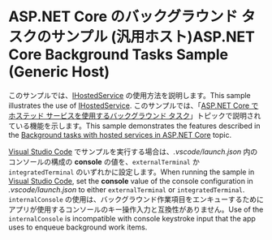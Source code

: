 # <a name="aspnet-core-background-tasks-sample-generic-host"></a><span data-ttu-id="733b8-101">ASP.NET Core のバックグラウンド タスクのサンプル (汎用ホスト)</span><span class="sxs-lookup"><span data-stu-id="733b8-101">ASP.NET Core Background Tasks Sample (Generic Host)</span></span>

<span data-ttu-id="733b8-102">このサンプルでは、[IHostedService](https://docs.microsoft.com/dotnet/api/microsoft.extensions.hosting.ihostedservice) の使用方法を説明します。</span><span class="sxs-lookup"><span data-stu-id="733b8-102">This sample illustrates the use of [IHostedService](https://docs.microsoft.com/dotnet/api/microsoft.extensions.hosting.ihostedservice).</span></span> <span data-ttu-id="733b8-103">このサンプルでは、「[ASP.NET Core でホステッド サービスを使用するバックグラウンド タスク](https://docs.microsoft.com/aspnet/core/fundamentals/host/hosted-services)」トピックで説明されている機能を示します。</span><span class="sxs-lookup"><span data-stu-id="733b8-103">This sample demonstrates the features described in the [Background tasks with hosted services in ASP.NET Core](https://docs.microsoft.com/aspnet/core/fundamentals/host/hosted-services) topic.</span></span>

<span data-ttu-id="733b8-104">[Visual Studio Code](https://code.visualstudio.com/) でサンプルを実行する場合は、*.vscode/launch.json* 内のコンソールの構成の **console** の値を、`externalTerminal` か `integratedTerminal` のいずれかに設定します。</span><span class="sxs-lookup"><span data-stu-id="733b8-104">When running the sample in [Visual Studio Code](https://code.visualstudio.com/), set the **console** value of the console configuration in *.vscode/launch.json* to either `externalTerminal` or `integratedTerminal`.</span></span> <span data-ttu-id="733b8-105">`internalConsole` の使用は、バックグラウンド作業項目をエンキューするためにアプリが使用するコンソールのキー操作入力と互換性がありません。</span><span class="sxs-lookup"><span data-stu-id="733b8-105">Use of the `internalConsole` is incompatible with console keystroke input that the app uses to enqueue background work items.</span></span>
